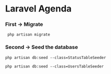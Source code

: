 # Laravel Agenda

### First -> Migrate
``` php artisan migrate```

### Second -> Seed the database
``` php artisan db:seed --class=StatusTableSeeder ```

``` php artisan db:seed --class=UsersTableSeeder ```
